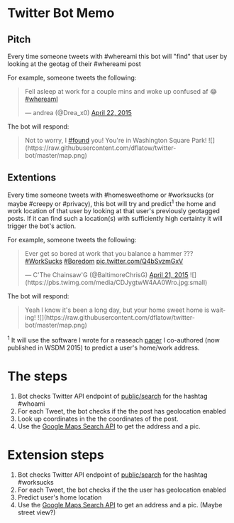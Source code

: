 # Twitter Bot Memo

## Pitch

Every time someone tweets with #whereami this bot will "find" that user by looking at the geotag of their #whereami post

For example, someone tweets the following:

<blockquote class="twitter-tweet" lang="en"><p>Fell asleep at work for a couple mins and woke up confused af 😂 <a href="https://twitter.com/hashtag/whereamI?src=hash">#whereamI</a></p>&mdash; andrea (@Drea_x0) <a href="https://twitter.com/Drea_x0/status/590702114105614338">April 22, 2015</a></blockquote>
<script async src="//platform.twitter.com/widgets.js" charset="utf-8"></script>

The bot will respond:

<blockquote class="twitter-tweet" lang="en"><p>Not to worry, I <a href="https://twitter.com/hashtag/found?src=hash">#found</a> you! You're in Washington Square Park! ![](https://raw.githubusercontent.com/dflatow/twitter-bot/master/map.png)

</blockquote>
<script async src="//platform.twitter.com/widgets.js" charset="utf-8"></script>

## Extentions

Every time someone tweets with #homesweethome or #worksucks (or maybe #creepy or #privacy), this bot will try and predict<sup>1</sup> the home and work location of that user by looking at that user's previously geotagged posts. If it can find such a location(s) with sufficiently high certainty it will trigger the bot's action.

For example, someone tweets the following:

<blockquote class="twitter-tweet" lang="en"><p>Ever get so bored at work that you balance a hammer ??? <a href="https://twitter.com/hashtag/WorkSucks?src=hash">#WorkSucks</a> <a href="https://twitter.com/hashtag/Boredom?src=hash">#Boredom</a> <a href="http://t.co/Q4bSvzmGxV">pic.twitter.com/Q4bSvzmGxV</a></p>&mdash; C&#39;The Chainsaw&#39;G (@BaltimoreChrisG) <a href="https://twitter.com/BaltimoreChrisG/status/590660413391577089">April 21, 2015</a>
![](https://pbs.twimg.com/media/CDJygtwW4AA0Wro.jpg:small)
</blockquote>
<script async src="//platform.twitter.com/widgets.js" charset="utf-8"></script>

The bot will respond:

<blockquote class="twitter-tweet" lang="en"><p>Yeah I know it's been a long day, but your home sweet home is waiting! ![](https://raw.githubusercontent.com/dflatow/twitter-bot/master/map.png)

</blockquote>
<script async src="//platform.twitter.com/widgets.js" charset="utf-8"></script>

<sup>1</sup> It will use the software I wrote for a reaseach [paper](https://github.com/dflatow/WSDM_2015_DEMO/wiki/TOY-DEMO) I co-authored (now published in WSDM  2015) to predict a user's home/work address.

<h1 id="the-steps">The steps</h1>

<ol>
  <li>Bot checks Twitter API endpoint of <a href="https://dev.twitter.com/rest/public/search">public/search</a> for the hashtag #whoami</li>
  <li>For each Tweet, the bot checks if the the post has geolocation enabled</li>
  <li>Look up coordinates in the the coordinates of the post.</li>
  <li>Use the <a href="https://developers.google.com/maps/documentation/embed/guide#search_mode">Google Maps Search API</a> to get the address and a pic.</li>
</ol>


<h1 id="the-steps">Extension steps</h1>

<ol>
  <li>Bot checks Twitter API endpoint of <a href="https://dev.twitter.com/rest/public/search">public/search</a> for the hashtag #worksucks</li>
  <li>For each Tweet, the bot checks if the the user has geolocation enabled</li>
  <li>Predict user's home location</li>
  <li>Use the <a href="https://developers.google.com/maps/documentation/embed/guide#search_mode">Google Maps Search API</a> to get an address and a pic. (Maybe street view?)</li>
</ol>